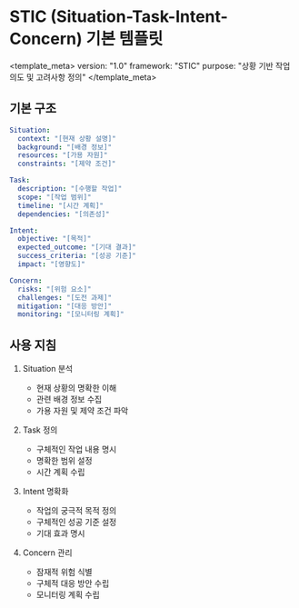 # STIC (Situation-Task-Intent-Concern) 기본 템플릿

<template_meta>
version: "1.0"
framework: "STIC"
purpose: "상황 기반 작업 의도 및 고려사항 정의"
</template_meta>

## 기본 구조

```yaml
Situation:
  context: "[현재 상황 설명]"
  background: "[배경 정보]"
  resources: "[가용 자원]"
  constraints: "[제약 조건]"

Task:
  description: "[수행할 작업]"
  scope: "[작업 범위]"
  timeline: "[시간 계획]"
  dependencies: "[의존성]"

Intent:
  objective: "[목적]"
  expected_outcome: "[기대 결과]"
  success_criteria: "[성공 기준]"
  impact: "[영향도]"

Concern:
  risks: "[위험 요소]"
  challenges: "[도전 과제]"
  mitigation: "[대응 방안]"
  monitoring: "[모니터링 계획]"
```

## 사용 지침

1. Situation 분석
   - 현재 상황의 명확한 이해
   - 관련 배경 정보 수집
   - 가용 자원 및 제약 조건 파악

2. Task 정의
   - 구체적인 작업 내용 명시
   - 명확한 범위 설정
   - 시간 계획 수립

3. Intent 명확화
   - 작업의 궁극적 목적 정의
   - 구체적인 성공 기준 설정
   - 기대 효과 명시

4. Concern 관리
   - 잠재적 위험 식별
   - 구체적 대응 방안 수립
   - 모니터링 계획 수립 